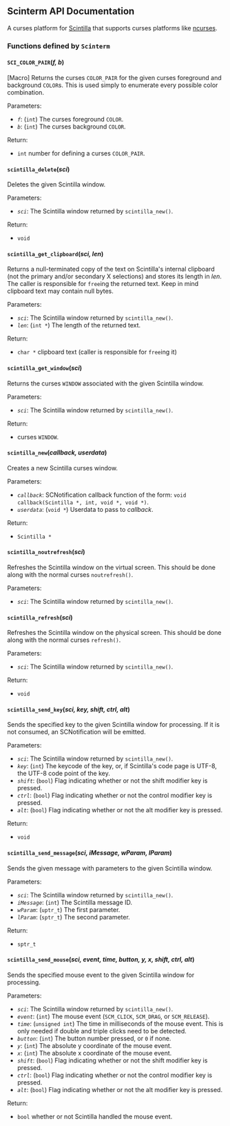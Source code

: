 ## Scinterm API Documentation

A curses platform for [Scintilla][] that supports curses platforms like
[ncurses][].

[Scintilla]: https://scintilla.org
[ncurses]: https://invisible-island.net/ncurses/

### Functions defined by `Scinterm`

<a id="SCI_COLOR_PAIR"></a>
#### `SCI_COLOR_PAIR`(*f, b*)

[Macro] Returns the curses `COLOR_PAIR` for the given curses foreground and
background `COLOR`s.
This is used simply to enumerate every possible color combination.

Parameters:

* *`f`*: (`int`) The curses foreground `COLOR`.
* *`b`*: (`int`) The curses background `COLOR`.

Return:

* `int` number for defining a curses `COLOR_PAIR`.

<a id="scintilla_delete"></a>
#### `scintilla_delete`(*sci*)

Deletes the given Scintilla window.

Parameters:

* *`sci`*: The Scintilla window returned by `scintilla_new()`.

Return:

* `void`

<a id="scintilla_get_clipboard"></a>
#### `scintilla_get_clipboard`(*sci, len*)

Returns a null-terminated copy of the text on Scintilla's internal clipboard
(not the primary and/or secondary X selections) and stores its length in
*len*.
The caller is responsible for `free`ing the returned text.
Keep in mind clipboard text may contain null bytes.

Parameters:

* *`sci`*: The Scintilla window returned by `scintilla_new()`.
* *`len`*: (`int *`) The length of the returned text.

Return:

* `char *` clipboard text (caller is responsible for `free`ing it)

<a id="scintilla_get_window"></a>
#### `scintilla_get_window`(*sci*)

Returns the curses `WINDOW` associated with the given Scintilla window.

Parameters:

* *`sci`*: The Scintilla window returned by `scintilla_new()`.

Return:

* curses `WINDOW`.

<a id="scintilla_new"></a>
#### `scintilla_new`(*callback, userdata*)

Creates a new Scintilla curses window.

Parameters:

* *`callback`*: SCNotification callback function of the form:
  `void callback(Scintilla *, int, void *, void *)`.
* *`userdata`*: (`void *`) Userdata to pass to *callback*.

Return:

* `Scintilla *`

<a id="scintilla_noutrefresh"></a>
#### `scintilla_noutrefresh`(*sci*)

Refreshes the Scintilla window on the virtual screen.
This should be done along with the normal curses `noutrefresh()`.

Parameters:

* *`sci`*: The Scintilla window returned by `scintilla_new()`.

<a id="scintilla_refresh"></a>
#### `scintilla_refresh`(*sci*)

Refreshes the Scintilla window on the physical screen.
This should be done along with the normal curses `refresh()`.

Parameters:

* *`sci`*: The Scintilla window returned by `scintilla_new()`.

Return:

* `void`

<a id="scintilla_send_key"></a>
#### `scintilla_send_key`(*sci, key, shift, ctrl, alt*)

Sends the specified key to the given Scintilla window for processing.
If it is not consumed, an SCNotification will be emitted.

Parameters:

* *`sci`*: The Scintilla window returned by `scintilla_new()`.
* *`key`*: (`int`) The keycode of the key, or, if Scintilla's code page is
  UTF-8, the UTF-8 code point of the key.
* *`shift`*: (`bool`) Flag indicating whether or not the shift modifier key
  is pressed.
* *`ctrl`*: (`bool`) Flag indicating whether or not the control modifier key
  is pressed.
* *`alt`*: (`bool`) Flag indicating whether or not the alt modifier key is
  pressed.

Return:

* `void`

<a id="scintilla_send_message"></a>
#### `scintilla_send_message`(*sci, iMessage, wParam, lParam*)

Sends the given message with parameters to the given Scintilla window.

Parameters:

* *`sci`*: The Scintilla window returned by `scintilla_new()`.
* *`iMessage`*: (`int`) The Scintilla message ID.
* *`wParam`*: (`uptr_t`) The first parameter.
* *`lParam`*: (`sptr_t`) The second parameter.

Return:

* `sptr_t`

<a id="scintilla_send_mouse"></a>
#### `scintilla_send_mouse`(*sci, event, time, button, y, x, shift, ctrl, alt*)

Sends the specified mouse event to the given Scintilla window for processing.

Parameters:

* *`sci`*: The Scintilla window returned by `scintilla_new()`.
* *`event`*: (`int`) The mouse event (`SCM_CLICK`, `SCM_DRAG`, or
  `SCM_RELEASE`).
* *`time`*: (`unsigned int`) The time in milliseconds of the mouse event.
  This is only needed if double and triple clicks need to be detected.
* *`button`*: (`int`) The button number pressed, or `0` if none.
* *`y`*: (`int`) The absolute y coordinate of the mouse event.
* *`x`*: (`int`) The absolute x coordinate of the mouse event.
* *`shift`*: (`bool`) Flag indicating whether or not the shift modifier key
  is pressed.
* *`ctrl`*: (`bool`) Flag indicating whether or not the control modifier key
  is pressed.
* *`alt`*: (`bool`) Flag indicating whether or not the alt modifier key is
  pressed.

Return:

* `bool` whether or not Scintilla handled the mouse event.


